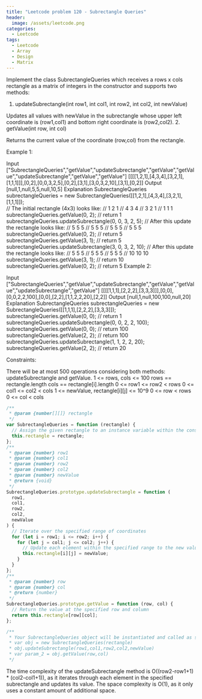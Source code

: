 ```yaml
---
title: "Leetcode problem 120 - Subrectangle Queries"
header:
  image: /assets/leetcode.png
categories:
  - Leetcode
tags:
  - Leetcode
  - Array
  - Design
  - Matrix
---
```


Implement the class SubrectangleQueries which receives a rows x cols rectangle as a matrix of integers in the constructor and supports two methods:

1. updateSubrectangle(int row1, int col1, int row2, int col2, int newValue)

Updates all values with newValue in the subrectangle whose upper left coordinate is (row1,col1) and bottom right coordinate is (row2,col2). 2. getValue(int row, int col)

Returns the current value of the coordinate (row,col) from the rectangle.

Example 1:

Input
["SubrectangleQueries","getValue","updateSubrectangle","getValue","getValue","updateSubrectangle","getValue","getValue"]
[[[[1,2,1],[4,3,4],[3,2,1],[1,1,1]]],[0,2],[0,0,3,2,5],[0,2],[3,1],[3,0,3,2,10],[3,1],[0,2]]
Output
[null,1,null,5,5,null,10,5]
Explanation
SubrectangleQueries subrectangleQueries = new SubrectangleQueries([[1,2,1],[4,3,4],[3,2,1],[1,1,1]]);  
// The initial rectangle (4x3) looks like:
// 1 2 1
// 4 3 4
// 3 2 1
// 1 1 1
subrectangleQueries.getValue(0, 2); // return 1
subrectangleQueries.updateSubrectangle(0, 0, 3, 2, 5);
// After this update the rectangle looks like:
// 5 5 5
// 5 5 5
// 5 5 5
// 5 5 5
subrectangleQueries.getValue(0, 2); // return 5
subrectangleQueries.getValue(3, 1); // return 5
subrectangleQueries.updateSubrectangle(3, 0, 3, 2, 10);
// After this update the rectangle looks like:
// 5 5 5
// 5 5 5
// 5 5 5
// 10 10 10
subrectangleQueries.getValue(3, 1); // return 10
subrectangleQueries.getValue(0, 2); // return 5
Example 2:

Input
["SubrectangleQueries","getValue","updateSubrectangle","getValue","getValue","updateSubrectangle","getValue"]
[[[[1,1,1],[2,2,2],[3,3,3]]],[0,0],[0,0,2,2,100],[0,0],[2,2],[1,1,2,2,20],[2,2]]
Output
[null,1,null,100,100,null,20]
Explanation
SubrectangleQueries subrectangleQueries = new SubrectangleQueries([[1,1,1],[2,2,2],[3,3,3]]);
subrectangleQueries.getValue(0, 0); // return 1
subrectangleQueries.updateSubrectangle(0, 0, 2, 2, 100);
subrectangleQueries.getValue(0, 0); // return 100
subrectangleQueries.getValue(2, 2); // return 100
subrectangleQueries.updateSubrectangle(1, 1, 2, 2, 20);
subrectangleQueries.getValue(2, 2); // return 20

Constraints:

There will be at most 500 operations considering both methods: updateSubrectangle and getValue.
1 <= rows, cols <= 100
rows == rectangle.length
cols == rectangle[i].length
0 <= row1 <= row2 < rows
0 <= col1 <= col2 < cols
1 <= newValue, rectangle[i][j] <= 10^9
0 <= row < rows
0 <= col < cols

```js
/**
 * @param {number[][]} rectangle
 */
var SubrectangleQueries = function (rectangle) {
  // Assign the given rectangle to an instance variable within the constructor
  this.rectangle = rectangle;
};
/**
 * @param {number} row1
 * @param {number} col1
 * @param {number} row2
 * @param {number} col2
 * @param {number} newValue
 * @return {void}
 */
SubrectangleQueries.prototype.updateSubrectangle = function (
  row1,
  col1,
  row2,
  col2,
  newValue
) {
  // Iterate over the specified range of coordinates
  for (let i = row1; i <= row2; i++) {
    for (let j = col1; j <= col2; j++) {
      // Update each element within the specified range to the new value
      this.rectangle[i][j] = newValue;
    }
  }
};
/**
 * @param {number} row
 * @param {number} col
 * @return {number}
 */
SubrectangleQueries.prototype.getValue = function (row, col) {
  // Return the value at the specified row and column
  return this.rectangle[row][col];
};

/**
 * Your SubrectangleQueries object will be instantiated and called as such:
 * var obj = new SubrectangleQueries(rectangle)
 * obj.updateSubrectangle(row1,col1,row2,col2,newValue)
 * var param_2 = obj.getValue(row,col)
 */
```

The time complexity of the updateSubrectangle method is O((row2-row1+1) \* (col2-col1+1)), as it iterates through each element in the specified subrectangle and updates its value. The space complexity is O(1), as it only uses a constant amount of additional space.
